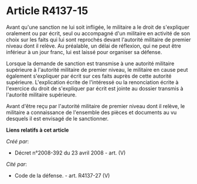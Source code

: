 # Article R4137-15

Avant qu'une sanction ne lui soit infligée, le militaire a le droit de s'expliquer oralement ou par écrit, seul ou accompagné
d'un militaire en activité de son choix sur les faits qui lui sont reprochés devant l'autorité militaire de premier niveau
dont il relève. Au préalable, un délai de réflexion, qui ne peut être inférieur à un jour franc, lui est laissé pour
organiser sa défense.

Lorsque la demande de sanction est transmise à une autorité militaire supérieure à l'autorité militaire de premier niveau, le
militaire en cause peut également s'expliquer par écrit sur ces faits auprès de cette autorité supérieure. L'explication
écrite de l'intéressé ou la renonciation écrite à l'exercice du droit de s'expliquer par écrit est jointe au dossier transmis
à l'autorité militaire supérieure.

Avant d'être reçu par l'autorité militaire de premier niveau dont il relève, le militaire a connaissance de l'ensemble des
pièces et documents au vu desquels il est envisagé de le sanctionner.

**Liens relatifs à cet article**

_Créé par_:

  - Décret n°2008-392 du 23 avril 2008 - art. (V)

_Cité par_:

  - Code de la défense. - art. R4137-27 (V)
